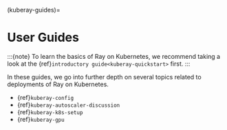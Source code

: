 (kuberay-guides)=
# User Guides

:::{note}
To learn the basics of Ray on Kubernetes, we recommend taking a look
at the {ref}`introductory guide<kuberay-quickstart>` first.
:::

In these guides, we go into further depth on several topics related to
deployments of Ray on Kubernetes.
* {ref}`kuberay-config`
* {ref}`kuberay-autoscaler-discussion`
* {ref}`kuberay-k8s-setup`
* {ref}`kuberay-gpu`

